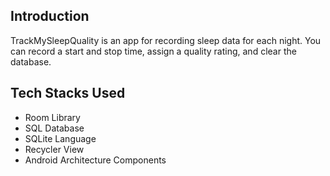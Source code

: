 
Introduction
------------

TrackMySleepQuality is an app for recording sleep data for each night. 
You can record a start and stop time, assign a quality rating, and clear the database. 

Tech Stacks Used
----------------
* Room Library
* SQL Database 
* SQLite Language
* Recycler View
* Android Architecture Components



